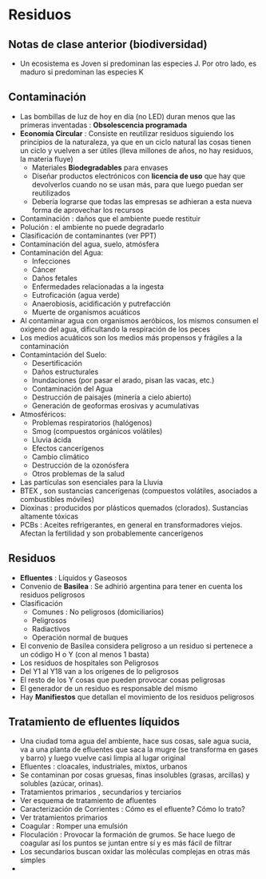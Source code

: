 # Residuos
## Notas de clase anterior (biodiversidad)
- Un ecosistema es Joven si predominan las especies J. Por otro lado, es maduro si predominan las especies K
## Contaminación
- Las bombillas de luz de hoy en día (no LED) duran menos que las primeras inventadas : __Obsolescencia programada__
- __Economía Circular__ : Consiste en reutilizar residuos siguiendo los principios de la naturaleza, ya que en un ciclo natural las cosas tienen un ciclo y vuelven a ser útiles (lleva millones de años, no hay residuos, la materia fluye)
  - Materiales __Biodegradables__ para envases
  - Diseñar productos electrónicos con __licencia de uso__ que hay que devolverlos cuando no se usan más, para que luego puedan ser reutilizados
  - Debería lograrse que todas las empresas se adhieran a esta nueva forma de aprovechar los recursos
- Contaminación : daños que el ambiente puede restituir
- Polución : el ambiente no puede degradarlo
- Clasificación de contaminantes (ver PPT)
- Contaminación del agua, suelo, atmósfera
- Contaminación del Agua:
  - Infecciones
  - Cáncer
  - Daños fetales
  - Enfermedades relacionadas a la ingesta
  - Eutroficación (agua verde)
  - Anaerobiosis, acidificación y putrefacción
  - Muerte de organismos acuáticos
- Al contaminar agua con organismos aeróbicos, los mismos consumen el oxigeno del agua, dificultando la respiración de los peces
- Los medios acuáticos son los medios más propensos y frágiles a la contaminación
- Contamintación del Suelo:
  - Desertificación
  - Daños estructurales
  - Inundaciones (por pasar el arado, pisan las vacas, etc.)
  - Contaminación del Agua
  - Destrucción de paisajes (minería a cielo abierto)
  - Generación de geoformas erosivas y acumulativas
- Atmosféricos:
  - Problemas respiratorios (halógenos)
  - Smog (compuestos orgánicos volátiles)
  - Lluvia ácida
  - Efectos cancerígenos
  - Cambio climático
  - Destrucción de la ozonósfera
  - Otros problemas de la salud
- Las partículas son esenciales para la Lluvia
- BTEX , son sustancias cancerígenas (compuestos volátiles, asociados a combustibles móviles)
- Dioxinas : producidos por plásticos quemados (clorados). Sustancias altamente tóxicas
- PCBs : Aceites refrigerantes, en general en transformadores viejos. Afectan la fertilidad y son probablemente cancerígenos

## Residuos
- __Efluentes__ : Líquidos y Gaseosos
- Convenio de __Basilea__ : Se adhirió argentina para tener en cuenta los residuos peligrosos
- Clasificación
  - Comunes : No peligrosos (domiciliarios)
  - Peligrosos
  - Radiactivos
  - Operación normal de buques
- El convenio de Basilea considera peligroso a un residuo si pertenece a un código H o Y (con al menos 1 basta)
- Los residuos de hospitales son Peligrosos
- Del Y1 al Y18 van a los orígenes de lo peligrosos
- El resto de los Y cosas que pueden provocar cosas peligrosas
- El generador de un residuo es responsable del mismo
- Hay __Manifiestos__ que detallan el movimiento de los residuos peligrosos

## Tratamiento de efluentes líquidos
- Una ciudad toma agua del ambiente, hace sus cosas, sale agua sucia, va a una planta de efluentes que saca la mugre (se transforma en gases y barro) y luego vuelve casi limpia al lugar original
- Efluentes : cloacales, industriales, mixtos, urbanos
- Se contaminan por cosas gruesas, finas insolubles (grasas, arcillas) y solubles (azúcar, orinas).
- Tratamientos primarios , secundarios y terciarios
- Ver esquema de tratamiento de afluentes
- Caracterización de Corrientes : Cómo es el efluente? Cómo lo trato?
- Ver tratamientos primarios
- Coagular : Romper una emulsión
- Floculación : Provocar la formación de grumos. Se hace luego de coagular así los puntos se juntan entre sí y es más fácil de filtrar
- Los secundarios buscan oxidar las moléculas complejas en otras más simples
-  
